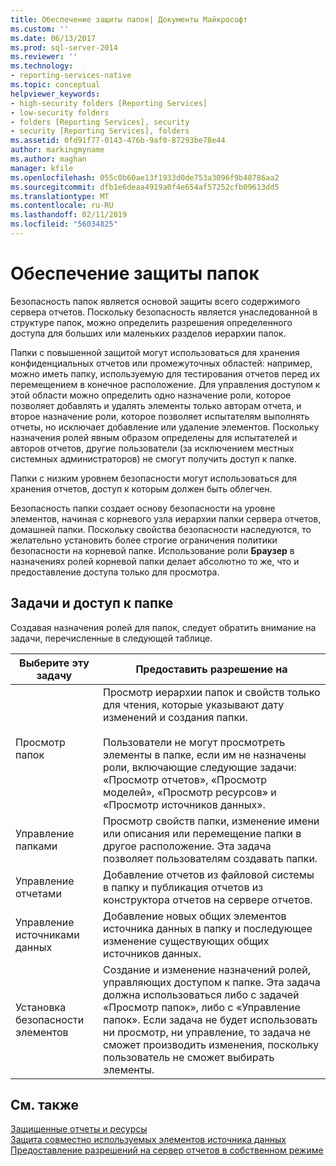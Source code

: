 ```yaml
---
title: Обеспечение защиты папок| Документы Майкрософт
ms.custom: ''
ms.date: 06/13/2017
ms.prod: sql-server-2014
ms.reviewer: ''
ms.technology:
- reporting-services-native
ms.topic: conceptual
helpviewer_keywords:
- high-security folders [Reporting Services]
- low-security folders
- folders [Reporting Services], security
- security [Reporting Services], folders
ms.assetid: 0fd91f77-0143-476b-9af0-87293be78e44
author: markingmyname
ms.author: maghan
manager: kfile
ms.openlocfilehash: 055c0b60ae13f1933d0de753a3096f9b48786aa2
ms.sourcegitcommit: dfb1e6deaa4919a0f4e654af57252cfb09613dd5
ms.translationtype: MT
ms.contentlocale: ru-RU
ms.lasthandoff: 02/11/2019
ms.locfileid: "56034825"
---
```

# <a name="secure-folders"></a>Обеспечение защиты папок
  Безопасность папок является основой защиты всего содержимого сервера отчетов. Поскольку безопасность является унаследованной в структуре папок, можно определить разрешения определенного доступа для больших или маленьких разделов иерархии папок.  
  
 Папки с повышенной защитой могут использоваться для хранения конфиденциальных отчетов или промежуточных областей: например, можно иметь папку, используемую для тестирования отчетов перед их перемещением в конечное расположение. Для управления доступом к этой области можно определить одно назначение роли, которое позволяет добавлять и удалять элементы только авторам отчета, и второе назначение роли, которое позволяет испытателям выполнять отчеты, но исключает добавление или удаление элементов. Поскольку назначения ролей явным образом определены для испытателей и авторов отчетов, другие пользователи (за исключением местных системных администраторов) не смогут получить доступ к папке.  
  
 Папки с низким уровнем безопасности могут использоваться для хранения отчетов, доступ к которым должен быть облегчен.  
  
 Безопасность папки создает основу безопасности на уровне элементов, начиная с корневого узла иерархии папки сервера отчетов, домашней папки. Поскольку свойства безопасности наследуются, то желательно установить более строгие ограничения политики безопасности на корневой папке. Использование роли **Браузер** в назначениях ролей корневой папки делает абсолютно то же, что и предоставление доступа только для просмотра.  
  
## <a name="tasks-and-folder-access"></a>Задачи и доступ к папке  
 Создавая назначения ролей для папок, следует обратить внимание на задачи, перечисленные в следующей таблице.  
  
|Выберите эту задачу|Предоставить разрешение на|  
|----------------------|---------------------------|  
|Просмотр папок|Просмотр иерархии папок и свойств только для чтения, которые указывают дату изменений и создания папки.<br /><br /> Пользователи не могут просмотреть элементы в папке, если им не назначены роли, включающие следующие задачи: «Просмотр отчетов», «Просмотр моделей», «Просмотр ресурсов» и «Просмотр источников данных».|  
|Управление папками|Просмотр свойств папки, изменение имени или описания или перемещение папки в другое расположение. Эта задача позволяет пользователям создавать папки.|  
|Управление отчетами|Добавление отчетов из файловой системы в папку и публикация отчетов из конструктора отчетов на сервере отчетов.|  
|Управление источниками данных|Добавление новых общих элементов источника данных в папку и последующее изменение существующих общих источников данных.|  
|Установка безопасности элементов|Создание и изменение назначений ролей, управляющих доступом к папке. Эта задача должна использоваться либо с задачей «Просмотр папок», либо с «Управление папок». Если задача не будет использовать ни просмотр, ни управление, то задача не сможет производить изменения, поскольку пользователь не сможет выбирать элементы.|  
  
## <a name="see-also"></a>См. также  
 [Защищенные отчеты и ресурсы](secure-reports-and-resources.md)   
 [Защита совместно используемых элементов источника данных](secure-shared-data-source-items.md)   
 [Предоставление разрешений на сервер отчетов в собственном режиме](granting-permissions-on-a-native-mode-report-server.md)  
  
  

